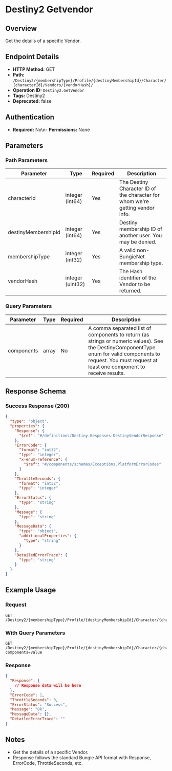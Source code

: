 # Destiny2 Getvendor

## Overview
Get the details of a specific Vendor.

## Endpoint Details
- **HTTP Method:** GET
- **Path:** `/Destiny2/{membershipType}/Profile/{destinyMembershipId}/Character/{characterId}/Vendors/{vendorHash}/`
- **Operation ID:** `Destiny2.GetVendor`
- **Tags:** Destiny2
- **Deprecated:** false

## Authentication
- **Required:** No\n- **Permissions:** None

## Parameters

### Path Parameters
| Parameter | Type | Required | Description |
|-----------|------|----------|-------------|
| characterId | integer (int64) | Yes | The Destiny Character ID of the character for whom we're getting vendor info. |
| destinyMembershipId | integer (int64) | Yes | Destiny membership ID of another user. You may be denied. |
| membershipType | integer (int32) | Yes | A valid non-BungieNet membership type. |
| vendorHash | integer (uint32) | Yes | The Hash identifier of the Vendor to be returned. |

### Query Parameters
| Parameter | Type | Required | Description |
|-----------|------|----------|-------------|
| components | array | No | A comma separated list of components to return (as strings or numeric values). See the DestinyComponentType enum for valid components to request. You must request at least one component to receive results. |


## Response Schema

### Success Response (200)
```json
{
  "type": "object",
  "properties": {
    "Response": {
      "$ref": "#/definitions/Destiny.Responses.DestinyVendorResponse"
    },
    "ErrorCode": {
      "format": "int32",
      "type": "integer",
      "x-enum-reference": {
        "$ref": "#/components/schemas/Exceptions.PlatformErrorCodes"
      }
    },
    "ThrottleSeconds": {
      "format": "int32",
      "type": "integer"
    },
    "ErrorStatus": {
      "type": "string"
    },
    "Message": {
      "type": "string"
    },
    "MessageData": {
      "type": "object",
      "additionalProperties": {
        "type": "string"
      }
    },
    "DetailedErrorTrace": {
      "type": "string"
    }
  }
}
```


## Example Usage

### Request
```http
GET /Destiny2/{membershipType}/Profile/{destinyMembershipId}/Character/{characterId}/Vendors/{vendorHash}/
```

### With Query Parameters
```http
GET /Destiny2/{membershipType}/Profile/{destinyMembershipId}/Character/{characterId}/Vendors/{vendorHash}/?components=value
```

### Response
```json
{
  "Response": {
    // Response data will be here
  },
  "ErrorCode": 1,
  "ThrottleSeconds": 0,
  "ErrorStatus": "Success",
  "Message": "Ok",
  "MessageData": {},
  "DetailedErrorTrace": ""
}
```

## Notes
- Get the details of a specific Vendor.
- Response follows the standard Bungie API format with Response, ErrorCode, ThrottleSeconds, etc.
